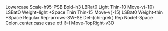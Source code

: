 Lowercase Scale-h95-PSB Bold-h3 LBRat0
Light Thin-10 Move-v(-10) LSBat0 Weight-light +Space
Thin Thin-15 Move-v(-15) LSBat0 Weight-thin +Space
Regular Rep-arrows-SW-SE Del-(chi-grek)
Rep Nodef-Space
Colon.center.case
case otf
I!=l Move-TopRight-v30
